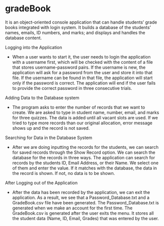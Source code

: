 # gradeBook
It is an object-oriented console application that can handle students’ grade books integrated with login system. It builds a database of the students’ names, emails, ID numbers, and marks; and displays and handles the database content.



Logging into the Application
* When a user wants to start it, the user needs to login the application with a username first, which will be checked with the content of a file that stores username-password pairs. If the username is new, the application will ask for a password from the user and store it into that file. If the username can be found in that file, the application will start only if the password is correct. The application will end if the user fails to provide the correct password in three consecutive trials. 

Adding Data to the Database system
* The program asks to enter the number of records that we want to create. We are asked to type in student name, number, email, and marks for three quizzes. The data is added until all vacant slots are used. If we tried to type more records than our original allocation, error message shows up and the record is not saved.

Searching for Data in the Database System
* After we are doing inputting the records for the students, we can search for saved records through the Show Record option. We can search the database for the records in three ways. The application can search for records by the students ID, Email Address, or their Name. We select one of them and enter the value. If it matches with the database, the data in the record is shown. If not, no data is to be shown.

After Logging out of the Application
* After the data has been recorded by the application, we can exit the application. As a result, we see that a Password_Database.txt and a GradeBook.csv file have been generated. The Password_Database.txt is generated when we make an account for the first time. The GradeBook.csv is generated after the user exits the menu. It stores all the student data (Name, ID, Email, Grades) that was entered by the user.
